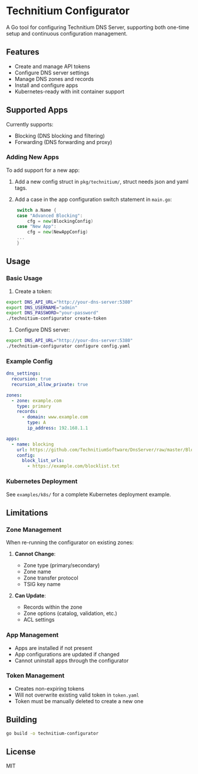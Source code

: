 # Technitium Configurator

A Go tool for configuring Technitium DNS Server, supporting both one-time setup and continuous configuration management.

## Features

- Create and manage API tokens
- Configure DNS server settings
- Manage DNS zones and records
- Install and configure apps
- Kubernetes-ready with init container support

## Supported Apps

Currently supports:
- Blocking (DNS blocking and filtering)
- Forwarding (DNS forwarding and proxy)

### Adding New Apps

To add support for a new app:

1. Add a new config struct in `pkg/technitium/`, struct needs json and yaml tags.

2. Add a case in the app configuration switch statement in `main.go`:
```go
	switch a.Name {
	case "Advanced Blocking":
		cfg = new(BlockingConfig)
	case "New App":
		cfg = new(NewAppConfig)
    ...
	}
```

## Usage

### Basic Usage

1. Create a token:

```bash
export DNS_API_URL="http://your-dns-server:5380"
export DNS_USERNAME="admin"
export DNS_PASSWORD="your-password"
./technitium-configurator create-token
```

1. Configure DNS server:

```bash
export DNS_API_URL="http://your-dns-server:5380"
./technitium-configurator configure config.yaml
```

### Example Config

```yaml
dns_settings:
  recursion: true
  recursion_allow_private: true

zones:
  - zone: example.com
    type: primary
    records:
      - domain: www.example.com
        type: A
        ip_address: 192.168.1.1

apps:
  - name: blocking
    url: https://github.com/TechnitiumSoftware/DnsServer/raw/master/BlockingApp.zip
    config:
      block_list_urls:
        - https://example.com/blocklist.txt
```

### Kubernetes Deployment

See `examples/k8s/` for a complete Kubernetes deployment example.

## Limitations

### Zone Management

When re-running the configurator on existing zones:

1. **Cannot Change**:
   - Zone type (primary/secondary)
   - Zone name
   - Zone transfer protocol
   - TSIG key name

2. **Can Update**:
   - Records within the zone
   - Zone options (catalog, validation, etc.)
   - ACL settings

### App Management

- Apps are installed if not present
- App configurations are updated if changed
- Cannot uninstall apps through the configurator

### Token Management

- Creates non-expiring tokens
- Will not overwrite existing valid token in `token.yaml`
- Token must be manually deleted to create a new one

## Building

```bash
go build -o technitium-configurator
```

## License

MIT
